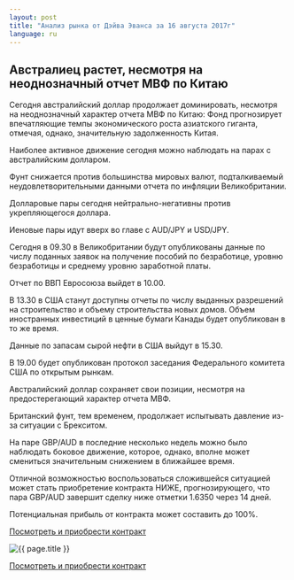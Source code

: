 ```yaml
---
layout: post
title: "Анализ рынка от Дэйва Эванса за 16 августа 2017г"
language: ru
---
```

## Австралиец растет, несмотря на неоднозначный отчет МВФ по Китаю

Cегодня австралийский доллар продолжает доминировать, несмотря на неоднозначный характер отчета МВФ по Китаю: Фонд прогнозирует впечатляющие темпы экономического роста азиатского гиганта, отмечая, однако, значительную задолженность Китая.

Наиболее активное движение сегодня можно наблюдать на парах с австралийским долларом.

Фунт снижается против большинства мировых валют, подталкиваемый неудовлетворительными данными отчета по инфляции Великобритании.

Долларовые пары сегодня нейтрально-негативны против укрепляющегося доллара.

Иеновые пары идут вверх во главе с AUD/JPY и USD/JPY.

 
Сегодня в 09.30 в Великобритании будут опубликованы данные по числу поданных заявок на получение пособий по безработице, уровню безработицы и среднему уровню заработной платы.

Отчет по ВВП Евросоюза выйдет в 10.00.

В 13.30 в США станут доступны отчеты по числу выданных разрешений на строительство и объему строительства новых домов. Объем иностранных инвестиций в ценные бумаги Канады будет опубликован в то же время.

Данные по запасам сырой нефти в США выйдут в 15.30.

В 19.00 будет опубликован протокол заседания Федерального комитета США по открытым рынкам.

 
Австралийский доллар сохраняет свои позиции, несмотря на предостерегающий характер отчета МВФ.

Британский фунт, тем временем, продолжает испытывать давление из-за ситуации с Брекситом.

На паре GBP/AUD в последние несколько недель можно было наблюдать боковое движение, которое, однако, вполне может смениться значительным снижением в ближайшее время.

Отличной возможностью воспользоваться сложившейся ситуацией может стать приобретение контракта НИЖЕ, прогнозирующего, что пара GBP/AUD завершит сделку ниже отметки 1.6350 через 14 дней. 

Потенциальная прибыль от контракта может составить до 100%.

<a href="http://record.binary.com/_bivVDfg8lHux76XffYA0JmNd7ZgqdRLk/1/?market=forex&underlying=frxGBPAUD&formname=higherlower&duration_amount=14&duration_units=d&amount=10&amount_type=payout&expiry_type=duration&barrier=1.635&s=1&t=iggl37aqa32GGGuc0SXG5Z0co5lt24DG" target="_blank">Посмотреть и приобрести контракт</a>

<img src="{{ site.url }}/images/ru-16-aug-17.png" alt="{{ page.title }}"  title="{{ page.title }}">

<a href="%LINK%%?https://www.binary.com/d/trade.cgi?market=forex&underlying=frxGBPAUD&formname=higherlower&duration_amount=14&duration_units=d&amount=10&amount_type=payout&expiry_type=duration&barrier=1.635&s=1&t=iggl37aqa32GGGuc0SXG5Z0co5lt24DG" target="_blank">Посмотреть и приобрести контракт</a>